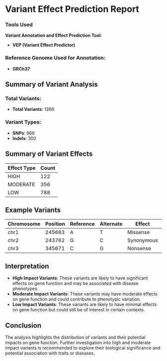 # Variant Effect Prediction Report


### Tools Used
**Variant Annotation and Effect Prediction Tool**: 
- **VEP (Variant Effect Predictor)**

### Reference Genome Used for Annotation:
- **GRCh37**

## Summary of Variant Analysis

### Total Variants:
- **Total Variants**: 1266

### Variant Types:
- **SNPs**: 966
- **Indels**: 300

## Summary of Variant Effects
| Effect Type       | Count |
|-------------------|-------|
| HIGH              | 122   |
| MODERATE          | 356   |
| LOW               | 788   |

## Example Variants
| Chromosome | Position | Reference | Alternate | Effect     | Impact   |
|------------|----------|-----------|-----------|------------|----------|
| chr1       | 245683   | A         | T         | Missense   | HIGH     |
| chr2       | 243762   | G         | C         | Synonymous | MODERATE |
| chr3       | 345671   | C         | G         | Nonsense   | LOW      |

## Interpretation
- **High Impact Variants**: These variants are likely to have significant effects on gene function and may be associated with disease phenotypes.
- **Moderate Impact Variants**: These variants may have moderate effects on gene function and could contribute to phenotypic variation.
- **Low Impact Variants**: These variants are likely to have minimal effects on gene function but could still be of interest in certain contexts.

## Conclusion
The analysis highlights the distribution of variants and their potential impacts on gene function. Further investigation into high and moderate impact variants is recommended to explore their biological significance and potential association with traits or diseases.

